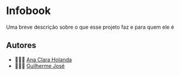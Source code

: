 # Infobook

Uma breve descrição sobre o que esse projeto faz e para quem ele é

## Autores

- 💁🏻‍♀️ [Ana Clara Holanda](https://www.linkedin.com/in/ana-clara-holanda/)
- 🙋🏻‍♂️ [Guilherme José](https://www.linkedin.com/in/guilhermejfmello/)
